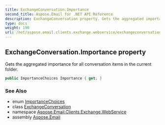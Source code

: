 ```yaml
---
title: ExchangeConversation.Importance
second_title: Aspose.Email for .NET API Reference
description: ExchangeConversation property. Gets the aggregated importance for all conversation items in the current folder
type: docs
weight: 190
url: /net/aspose.email.clients.exchange.webservice/exchangeconversation/importance/
---
```

## ExchangeConversation.Importance property

Gets the aggregated importance for all conversation items in the current folder.

```csharp
public ImportanceChoices Importance { get; }
```

### See Also

* enum [ImportanceChoices](../../../aspose.email.clients.exchange/importancechoices/)
* class [ExchangeConversation](../)
* namespace [Aspose.Email.Clients.Exchange.WebService](../../exchangeconversation/)
* assembly [Aspose.Email](../../../)


